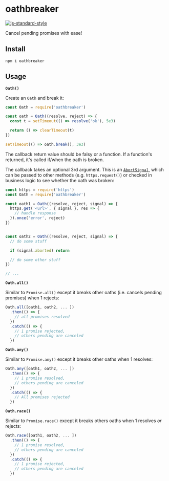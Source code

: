 # oathbreaker

[![js-standard-style](https://img.shields.io/badge/code%20style-standard-brightgreen.svg?style=flat)](https://standardjs.com/)

Cancel pending promises with ease!

## Install

`npm i oathbreaker`

## Usage

**`Oath()`**

Create an `Oath` and break it:

```js
const Oath = require('oathbreaker')

const oath = Oath((resolve, reject) => {
  const t = setTimeout(() => resolve('ok'), 5e3)

  return () => clearTimeout(t)
})

setTimeout(() => oath.break(), 3e3)
```

The callback return value should be falsy or a function. If a function's returned, it's called if/when the oath is broken.

The callback takes an optional 3rd argument. This is an [`AbortSignal`](https://nodejs.org/docs/latest-v16.x/api/globals.html#class-abortsignal), which can be passed to other methods (e.g. `https.request()`) or checked in business logic to see whether the oath was broken:

```js
const https = require('https')
const Oath = require('oathbreaker')

const oath1 = Oath((resolve, reject, signal) => {
  https.get('<url>', { signal }, res => {
    // handle response
  }).once('error', reject)
})


const oath2 = Oath((resolve, reject, signal) => {
  // do some stuff

  if (signal.aborted) return

  // do some other stuff
})

// ...
```

**`Oath.all()`**

Similar to `Promise.all()` except it breaks other oaths (i.e. cancels pending promises) when 1 rejects:

```js
Oath.all([oath1, oath2, ... ])
  .then(() => {
    // all promises resolved
  })
  .catch(() => {
    // 1 promise rejected,
    // others pending are canceled
  })
```

**`Oath.any()`**

Similar to `Promise.any()` except it breaks other oaths when 1 resolves:

```js
Oath.any([oath1, oath2, ... ])
  .then(() => {
    // 1 promise resolved,
    // others pending are canceled
  })
  .catch(() => {
    // All promises rejected
  })
```

**`Oath.race()`**

Similar to `Promise.race()` except it breaks others oaths when 1 resolves *or* rejects:

```js
Oath.race([oath1, oath2, ... ])
  .then(() => {
    // 1 promise resolved,
    // others pending are canceled
  })
  .catch(() => {
    // 1 promise rejected,
    // others pending are canceled
  })
```
